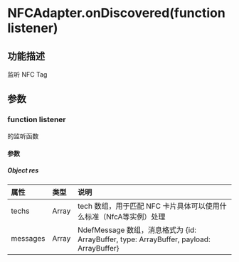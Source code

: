 # NFCAdapter.onDiscovered(function listener)

## 功能描述

监听 NFC Tag

## 参数

### function listener

的监听函数

#### 参数

##### Object res

| 属性     | 类型  | 说明                                                         |
| :------- | :---- | :----------------------------------------------------------- |
| techs    | Array | tech 数组，用于匹配 NFC 卡片具体可以使用什么标准（NfcA等实例）处理 |
| messages | Array | NdefMessage 数组，消息格式为 {id: ArrayBuffer, type: ArrayBuffer, payload: ArrayBuffer} |